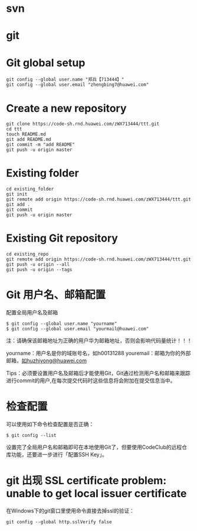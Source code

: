 # svn


# git 

# Git global setup
```
git config --global user.name "郑兵【713444】"
git config --global user.email "zhengbing7@huawei.com"
```
# Create a new repository
```
git clone https://code-sh.rnd.huawei.com/zWX713444/ttt.git
cd ttt
touch README.md
git add README.md
git commit -m "add README"
git push -u origin master
```
# Existing folder
```
cd existing_folder
git init
git remote add origin https://code-sh.rnd.huawei.com/zWX713444/ttt.git
git add .
git commit
git push -u origin master
```
# Existing Git repository
```
cd existing_repo
git remote add origin https://code-sh.rnd.huawei.com/zWX713444/ttt.git
git push -u origin --all
git push -u origin --tags
```

# Git 用户名、邮箱配置
配置全局用户名及邮箱
```
$ git config --global user.name "yourname"
$ git config --global user.email "yourmail@huawei.com"
```
注：请确保该邮箱地址为正确的用户华为邮箱地址，否则会影响代码量统计！！！

yourname：用户名是你的域账号名，如h00131288
youremail：邮箱为你的外部邮箱，如huzhiyong@huawei.com

Tips：必须要设置用户名及邮箱后才能使用Git，Git通过检测用户名和邮箱来跟踪进行commit的用户,在每次提交代码时这些信息将会附加在提交信息当中。

# 检查配置
可以使用如下命令检查配置是否正确：
```
$ git config --list
```
设置完了全局用户名和邮箱即可在本地使用Git了，但要使用CodeClub的远程仓库功能，还要进一步进行「配置SSH Key」。

# git 出现 SSL certificate problem: unable to get local issuer certificate

在Windows下的git窗口里使用命令直接去掉ssl的验证：

```
git config --global http.sslVerify false 
```
